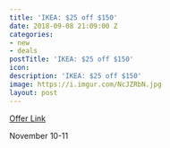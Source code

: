 ```yaml
---
title: 'IKEA: $25 off $150'
date: 2018-09-08 21:09:00 Z
categories:
- new
- deals
postTitle: 'IKEA: $25 off $150'
icon: 
description: 'IKEA: $25 off $150'
image: https://i.imgur.com/NcJZRbN.jpg
layout: post
---
```


[Offer Link](https://www.ikea.com/ms/en_US/img/coupon/celebration_coupon_email.pdf)

November 10-11
